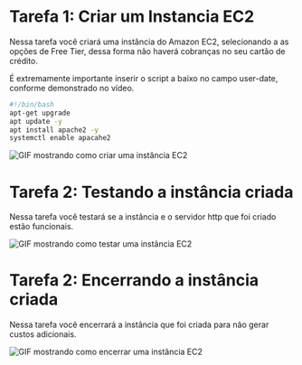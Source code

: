 # Tarefa 1: Criar um Instancia EC2

Nessa tarefa você criará uma instância do Amazon EC2, selecionando a as opções de Free Tier, dessa forma não haverá cobranças no seu cartão de crédito.

É extremamente importante inserir o script a baixo no campo user-date, conforme demonstrado no vídeo.

```bash
#!/bin/bash
apt-get upgrade
apt update -y
apt install apache2 -y
systemctl enable apacahe2
```
![GIF mostrando como criar uma instância EC2](./imagens/tarefa-1.gif)


# Tarefa 2: Testando a instância criada

Nessa tarefa você testará se a instância e o servidor http que foi criado estão funcionais.

![GIF mostrando como testar uma instância EC2](./imagens/tarefa-2.gif)


# Tarefa 2: Encerrando a instância criada

Nessa tarefa você encerrará a instância que foi criada para não gerar custos adicionais.

![GIF mostrando como encerrar uma instância EC2](./imagens/tarefa-3.gif)

